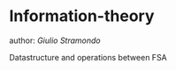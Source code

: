 Information-theory
==================
author: *Giulio Stramondo*

Datastructure and operations between FSA

